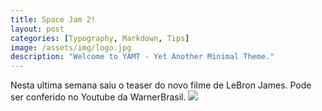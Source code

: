 ```yaml
---
title: Space Jam 2!
layout: post
categories: [Typography, Markdown, Tips]
image: /assets/img/logo.jpg
description: "Welcome to YAMT - Yet Another Minimal Theme."
---
```


Nesta ultima semana saiu o teaser do novo filme de LeBron James. Pode ser conferido no Youtube da WarnerBrasil.
![](https://3.bp.blogspot.com/-JNhi5be0dj4/VyIhNMi524I/AAAAAAAABp0/coBDOSwAdfUyiO-jHk5euEIAzkHvob_0wCLcB/s1600/JUMPER_g_1920x1080.jpg) 